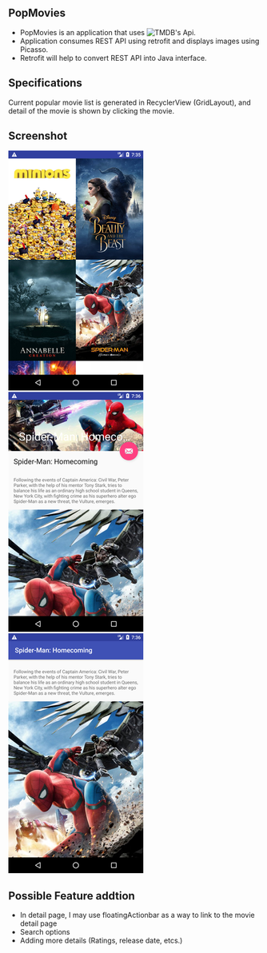 ## PopMovies
 - PopMovies is an application that uses ![TMDB](https://www.themoviedb.org/?language=en)'s Api.
 - Application consumes REST API using retrofit and displays images using Picasso.
 - Retrofit will help to convert REST API into Java interface.

## Specifications
 Current popular movie list is generated in RecyclerView (GridLayout), and detail of the movie is shown by clicking the movie.

## Screenshot
![Main](https://github.com/heetaey/PopMovies/blob/master/images/main.png)
![Detail](https://github.com/heetaey/PopMovies/blob/master/images/detail1.png)
![Detail](https://github.com/heetaey/PopMovies/blob/master/images/detail2.png)

## Possible Feature addtion
- In detail page, I may use floatingActionbar as a way to link to the movie detail page
- Search options
- Adding more details (Ratings, release date, etcs.)
